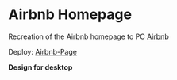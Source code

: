 # Airbnb Homepage

Recreation of the Airbnb homepage to PC [Airbnb](https://www.airbnb.es/)

Deploy: [Airbnb-Page](https://courageous-vacherin-b1c8e6.netlify.app)

**Design for desktop**
